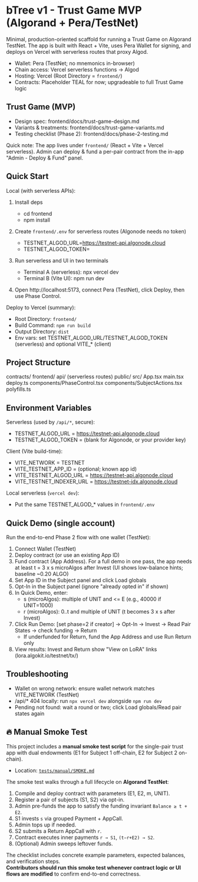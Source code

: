 # bTree v1 - Trust Game MVP (Algorand + Pera/TestNet)

Minimal, production-oriented scaffold for running a Trust Game on Algorand TestNet.
The app is built with React + Vite, uses Pera Wallet for signing, and deploys on
Vercel with serverless routes that proxy Algod.

- Wallet: Pera (TestNet; no mnemonics in-browser)
- Chain access: Vercel serverless functions -> Algod
- Hosting: Vercel (Root Directory = `frontend/`)
- Contracts: Placeholder TEAL for now; upgradeable to full Trust Game logic

## Trust Game (MVP)

- Design spec: frontend/docs/trust-game-design.md
- Variants & treatments: frontend/docs/trust-game-variants.md
- Testing checklist (Phase 2): frontend/docs/phase-2-testing.md

Quick note: The app lives under `frontend/` (React + Vite + Vercel serverless).
Admin can deploy & fund a per-pair contract from the in-app "Admin - Deploy & Fund" panel.

## Quick Start

Local (with serverless APIs):

1) Install deps
   - cd frontend
   - npm install

2) Create `frontend/.env` for serverless routes (Algonode needs no token)
   - TESTNET_ALGOD_URL=https://testnet-api.algonode.cloud
   - TESTNET_ALGOD_TOKEN=

3) Run serverless and UI in two terminals
   - Terminal A (serverless): npx vercel dev
   - Terminal B (Vite UI): npm run dev

4) Open http://localhost:5173, connect Pera (TestNet), click Deploy, then use Phase Control.

Deploy to Vercel (summary):
- Root Directory: `frontend/`
- Build Command: `npm run build`
- Output Directory: `dist`
- Env vars: set TESTNET_ALGOD_URL/TESTNET_ALGOD_TOKEN (serverless) and optional VITE_* (client)

## Project Structure

contracts/
frontend/
  api/ (serverless routes)
  public/
  src/
    App.tsx
    main.tsx
    deploy.ts
    components/PhaseControl.tsx
    components/SubjectActions.tsx
    polyfills.ts

## Environment Variables

Serverless (used by `/api/*`, secure):
- TESTNET_ALGOD_URL = https://testnet-api.algonode.cloud
- TESTNET_ALGOD_TOKEN = (blank for Algonode, or your provider key)

Client (Vite build-time):
- VITE_NETWORK = TESTNET
- VITE_TESTNET_APP_ID = (optional; known app id)
- VITE_TESTNET_ALGOD_URL = https://testnet-api.algonode.cloud
- VITE_TESTNET_INDEXER_URL = https://testnet-idx.algonode.cloud

Local serverless (`vercel dev`):
- Put the same TESTNET_ALGOD_* values in `frontend/.env`

## Quick Demo (single account)

Run the end-to-end Phase 2 flow with one wallet (TestNet):

1) Connect Wallet (TestNet)
2) Deploy contract (or use an existing App ID)
3) Fund contract (App Address). For a full demo in one pass, the app needs at least t = 3 x s microAlgos after Invest (UI shows low-balance hints; baseline ~0.20 ALGO)
4) Set App ID in the Subject panel and click Load globals
5) Opt-In in the Subject panel (ignore "already opted in" if shown)
6) In Quick Demo, enter:
   - s (microAlgos): multiple of UNIT and <= E (e.g., 40000 if UNIT=1000)
   - r (microAlgos): 0..t and multiple of UNIT (t becomes 3 x s after Invest)
7) Click Run Demo: [set phase=2 if creator] -> Opt-In -> Invest -> Read Pair States -> check funding -> Return
   - If underfunded for Return, fund the App Address and use Run Return only
8) View results: Invest and Return show "View on LoRA" links (lora.algokit.io/testnet/tx/<txid>)

## Troubleshooting

- Wallet on wrong network: ensure wallet network matches VITE_NETWORK (TestNet)
- /api/* 404 locally: run `npx vercel dev` alongside `npm run dev`
- Pending not found: wait a round or two; click Load globals/Read pair states again

## 🔥 Manual Smoke Test

This project includes a **manual smoke test script** for the single-pair trust app with dual endowments (E1 for Subject 1 off-chain, E2 for Subject 2 on-chain).

- Location: [`tests/manual/SMOKE.md`](tests/manual/SMOKE.md)

The smoke test walks through a full lifecycle on **Algorand TestNet**:

1. Compile and deploy contract with parameters (E1, E2, m, UNIT).  
2. Register a pair of subjects (S1, S2) via opt-in.  
3. Admin pre-funds the app to satisfy the funding invariant `Balance ≥ t + E2`.  
4. S1 invests `s` via grouped Payment + AppCall.  
5. Admin tops up if needed.  
6. S2 submits a Return AppCall with `r`.  
7. Contract executes inner payments `r → S1`, `(t−r+E2) → S2`.  
8. (Optional) Admin sweeps leftover funds.

The checklist includes concrete example parameters, expected balances, and verification steps.  
**Contributors should run this smoke test whenever contract logic or UI flows are modified** to confirm end-to-end correctness.
